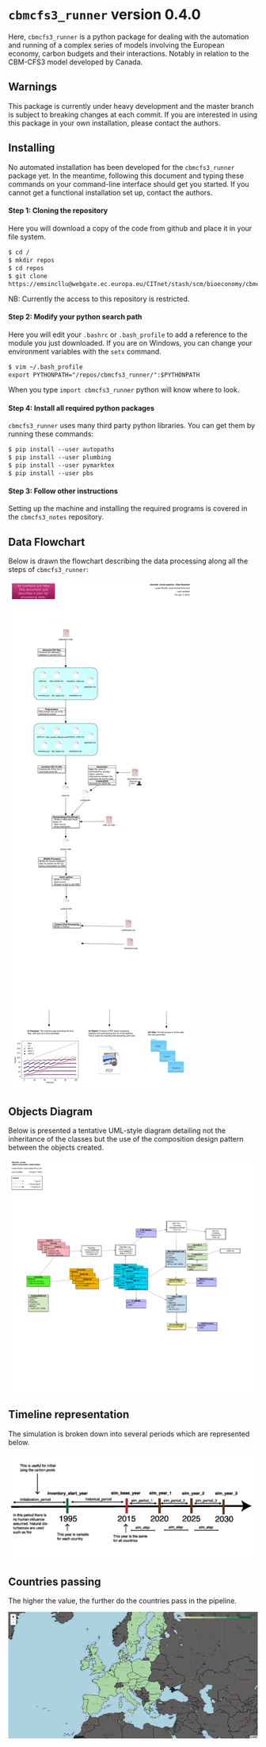 # `cbmcfs3_runner` version 0.4.0

Here, `cbmcfs3_runner` is a python package for dealing with the automation and running of a complex series of models involving the European economy, carbon budgets and their interactions. Notably in relation to the CBM-CFS3 model developed by Canada.

## Warnings

This package is currently under heavy development and the master branch is subject to breaking changes at each commit. If you are interested in using this package in your own installation, please contact the authors.

## Installing

No automated installation has been developed for the `cbmcfs3_runner` package yet. In the meantime, following this document and typing these commands on your command-line interface should get you started. If you cannot get a functional installation set up, contact the authors.

#### Step 1: Cloning the repository
Here you will download a copy of the code from github and place it in your file system.

    $ cd /
    $ mkdir repos
    $ cd repos
    $ git clone https://emsincllu@webgate.ec.europa.eu/CITnet/stash/scm/bioeconomy/cbmcfs3_runner.git

NB: Currently the access to this repository is restricted.

#### Step 2: Modify your python search path
Here you will edit your ``.bashrc`` or ``.bash_profile`` to add a reference to the module you just downloaded. If you are on Windows, you can change your environment variables with the `setx` command.

    $ vim ~/.bash_profile
    export PYTHONPATH="/repos/cbmcfs3_runner/":$PYTHONPATH

When you type `import cbmcfs3_runner` python will know where to look.

#### Step 4: Install all required python packages
`cbmcfs3_runner` uses many third party python libraries. You can get them by running these commands:

    $ pip install --user autopaths
    $ pip install --user plumbing
    $ pip install --user pymarktex
    $ pip install --user pbs

#### Step 3: Follow other instructions

Setting up the machine and installing the required programs is covered in the `cbmcfs3_notes` repository.

## Data Flowchart
Below is drawn the flowchart describing the data processing along all the steps of `cbmcfs3_runner`:

![Flowchart](documentation/exported_to_png/data_flowchart.png)

## Objects Diagram
Below is presented a tentative UML-style diagram detailing not the inheritance of the classes but the use of the composition design pattern between the objects created.

![Diagram](documentation/exported_to_png/objects_diagram.png)

## Timeline representation
The simulation is broken down into several periods which are represented below.

![Timeline](documentation/exported_to_png/timeline_and_periods.png)

## Countries passing
The higher the value, the further do the countries pass in the pipeline.

![Map](documentation/others/europe.png)



